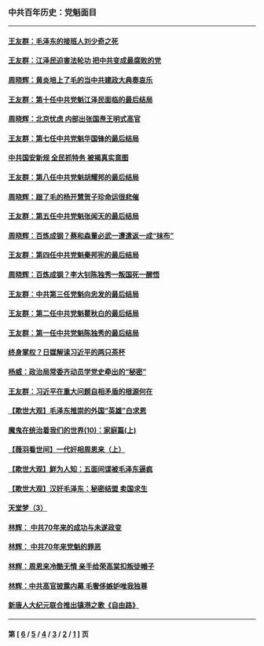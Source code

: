 ### 中共百年历史：党魁面目
---
#### [王友群：毛泽东的接班人刘少奇之死](../../pages/nf1176107/n12991772.md?06070430) 
#### [王友群：江泽民迫害法轮功 把中共变成最腐败的党](../../pages/nf1176107/n12947347.md?06070430) 
#### [周晓辉：黄炎培上了毛的当中共建政大典奏哀乐](../../pages/nf1176107/n12942780.md?06070430) 
#### [王友群：第十任中共党魁江泽民面临的最后结局](../../pages/nf1176107/n12933748.md?06070430) 
#### [周晓辉：北京忧虑 内部出张国焘王明式高官](../../pages/nf1176107/n12931709.md?06070430) 
#### [王友群：第七任中共党魁华国锋的最后结局](../../pages/nf1176107/n12918457.md?06070430) 
#### [中共国安新规 全民抓特务 被揭真实意图](../../pages/nf1176107/n12911615.md?06070430) 
#### [王友群：第八任中共党魁胡耀邦的最后结局](../../pages/nf1176107/n12902918.md?06070430) 
#### [周晓辉：跟了毛的杨开慧贺子珍命运很悲催](../../pages/nf1176107/n12877804.md?06070430) 
#### [王友群：第五任中共党魁张闻天的最后结局](../../pages/nf1176107/n12865420.md?06070430) 
#### [周晓辉：百炼成钢？蔡和森董必武一遭遣返一成“抹布”](../../pages/nf1176107/n12854806.md?06070430) 
#### [王友群：第四任中共党魁秦邦宪的最后结局](../../pages/nf1176107/n12855290.md?06070430) 
#### [周晓辉：百炼成钢？李大钊陈独秀一叛国死一醒悟](../../pages/nf1176107/n12847981.md?06070430) 
#### [王友群：中共第三任党魁向忠发的最后结局](../../pages/nf1176107/n12840390.md?06070430) 
#### [王友群：第二任中共党魁瞿秋白的最后结局](../../pages/nf1176107/n12824710.md?06070430) 
#### [王友群：第一任中共党魁陈独秀的最后结局](../../pages/nf1176107/n12809869.md?06070430) 
#### [终身掌权？日媒解读习近平的两只茶杯](../../pages/nf1176107/n12805064.md?06070430) 
#### [杨威：政治局常委齐动员学党史牵出的“秘密”](../../pages/nf1176107/n12764642.md?06070430) 
#### [王友群：习近平在重大问题自相矛盾的根源何在](../../pages/nf1176107/n12499563.md?06070430) 
#### [【欺世大观】毛泽东推崇的外国“英雄”白求恩](../../pages/nf1176107/n12362005.md?06070430) 
#### [魔鬼在统治着我们的世界(10)：家庭篇(上)](../../pages/nf1176107/n10435448.md?06070430) 
#### [【薇羽看世间】一代奸相周恩来（上）](../../pages/nf1176107/n12401109.md?06070430) 
#### [【欺世大观】鲜为人知：五面间谍被毛泽东逼疯](../../pages/nf1176107/n12358513.md?06070430) 
#### [【欺世大观】汉奸毛泽东：秘密结盟 卖国求生](../../pages/nf1176107/n12356888.md?06070430) 
#### [天堂梦（3）](../../pages/nf1176107/n11798321.md?06070430) 
#### [林辉： 中共70年来的成功与未遂政变](../../pages/nf1176107/n11559430.md?06070430) 
#### [林辉： 中共70年来党魁的罪恶](../../pages/nf1176107/n11555284.md?06070430) 
#### [林辉：周恩来冷酷无情 亲手给荣高棠扣叛徒帽子](../../pages/nf1176107/n11428903.md?06070430) 
#### [林辉：中共高官披露内幕 毛奢侈嫉妒唯我独尊](../../pages/nf1176107/n11403595.md?06070430) 
#### [新唐人大纪元联合推出镇港之歌《自由路》](../../pages/nf1176107/n11358327.md?06070430) 

---
#### 第 [ [6](./6.md?06070430) / [5](./5.md?06070430) / [4](./4.md?06070430) / [3](./3.md?06070430) / [2](./2.md?06070430) / [1](./1.md?06070430) ] 页
